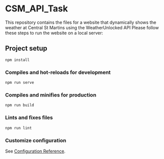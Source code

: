 # CSM_API_Task
This repository contains the files for a website that dynamically shows the weather at Central St Martins using the WeatherUnlocked API
Please follow these steps to run the website on a local server:

## Project setup
```
npm install
```

### Compiles and hot-reloads for development
```
npm run serve
```

### Compiles and minifies for production
```
npm run build
```

### Lints and fixes files
```
npm run lint
```

### Customize configuration
See [Configuration Reference](https://cli.vuejs.org/config/).
